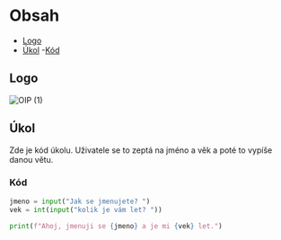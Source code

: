 # Obsah
  - [Logo](##Logo)
  - [Úkol](##Úkol)
    -[Kód](###Kód) 
## Logo

![OIP (1)](https://github.com/user-attachments/assets/6d570aec-04b0-4ee1-9173-18057dddc5ff)

## Úkol
Zde je kód úkolu. Uživatele se to zeptá na jméno a věk a poté to vypíše danou větu.
### Kód
```python
jmeno = input("Jak se jmenujete? ")
vek = int(input("kolik je vám let? "))

print(f"Ahoj, jmenuji se {jmeno} a je mi {vek} let.")
```
